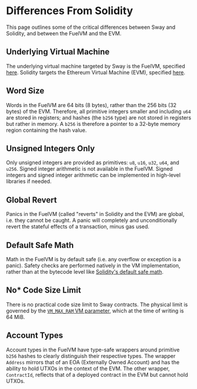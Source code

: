 # Differences From Solidity

This page outlines some of the critical differences between Sway and Solidity, and between the FuelVM and the EVM.

## Underlying Virtual Machine

The underlying virtual machine targeted by Sway is the FuelVM, specified [here](https://github.com/FuelLabs/fuel-specs). Solidity targets the Ethereum Virtual Machine (EVM), specified [here](https://ethereum.github.io/yellowpaper/paper.pdf).

## Word Size

Words in the FuelVM are 64 bits (8 bytes), rather than the 256 bits (32 bytes) of the EVM. Therefore, all primitive integers smaller and including `u64` are stored in registers; and hashes (the `b256` type) are not stored in registers but rather in memory. A `b256` is therefore a pointer to a 32-byte memory region containing the hash value.

## Unsigned Integers Only

Only unsigned integers are provided as primitives: `u8`, `u16`, `u32`, `u64`, and `u256`. Signed integer arithmetic is not available in the FuelVM. Signed integers and signed integer arithmetic can be implemented in high-level libraries if needed.

## Global Revert

Panics in the FuelVM (called "reverts" in Solidity and the EVM) are global, i.e. they cannot be caught. A panic will completely and unconditionally revert the stateful effects of a transaction, minus gas used.

## Default Safe Math

<!-- This section should explain safe math in Fuel vs EVM -->
<!-- safe_math:example:start -->
Math in the FuelVM is by default safe (i.e. any overflow or exception is a panic). Safety checks are performed natively in the VM implementation, rather than at the bytecode level like [Solidity's default safe math](https://docs.soliditylang.org/en/latest/080-breaking-changes.html#silent-changes-of-the-semantics).
<!-- safe_math:example:end -->

## No* Code Size Limit

There is no practical code size limit to Sway contracts. The physical limit is governed by the [`VM_MAX_RAM` VM parameter](https://fuellabs.github.io/fuel-specs/master/vm#parameters), which at the time of writing is 64 MiB.

## Account Types

Account types in the FuelVM have type-safe wrappers around primitive `b256` hashes to clearly distinguish their respective types. The wrapper `Address` mirrors that of an EOA (Externally Owned Account) and has the ability to hold UTXOs in the context of the EVM. The other wrapper, `ContractId`, reflects that of a deployed contract in the EVM but cannot hold UTXOs.

